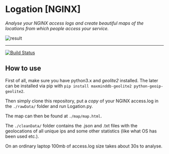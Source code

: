 # Logation [NGINX]
_Analyse your NGINX access logs and create beautiful maps of the locations from which people access your service._

![result](https://i.imgur.com/PQKeerX.png)
____
[![Build Status](https://travis-ci.org/joemccann/dillinger.svg?branch=master)](https://travis-ci.org/joemccann/dillinger)

## How to use

First of all, make sure you have python3.x and *geolite2* installed. The later can be installed via pip with `pip install maxminddb-geolite2 python-geoip-geolite2`.

Then simply clone this repository, put a *copy* of your NGINX access.log in the 
`./rawData/` folder and run Logation.py.

The map can then be found at `./map/map.html`.

The `./cleanData/` folder contains the .json and .txt files with the geolocations of all unique ips and some other statistics (like what OS has been used etc.).   

On an ordinary laptop 100mb of access.log size takes about 30s to analyse.
